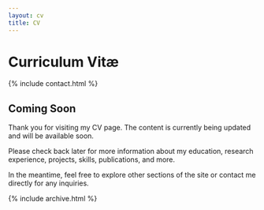 ```yaml
---
layout: cv
title: CV
---
```


# Curriculum Vitæ

{% include contact.html %}

## Coming Soon

Thank you for visiting my CV page. The content is currently being updated and will be available soon.

Please check back later for more information about my education, research experience, projects, skills, publications, and more.

In the meantime, feel free to explore other sections of the site or contact me directly for any inquiries.

{% include archive.html %}

